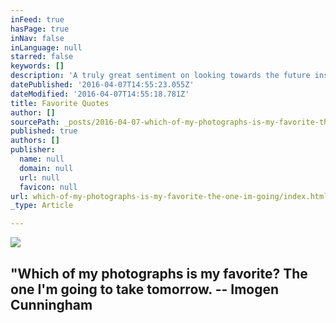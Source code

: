 ```yaml
---
inFeed: true
hasPage: true
inNav: false
inLanguage: null
starred: false
keywords: []
description: 'A truly great sentiment on looking towards the future instead of dwelling on the past. '
datePublished: '2016-04-07T14:55:23.055Z'
dateModified: '2016-04-07T14:55:18.781Z'
title: Favorite Quotes
author: []
sourcePath: _posts/2016-04-07-which-of-my-photographs-is-my-favorite-the-one-im-going.md
published: true
authors: []
publisher:
  name: null
  domain: null
  url: null
  favicon: null
url: which-of-my-photographs-is-my-favorite-the-one-im-going/index.html
_type: Article

---
```

![](https://the-grid-user-content.s3-us-west-2.amazonaws.com/90a5d665-2518-4509-8264-15e3dbeb50c9.jpg)

## "Which of my photographs is my favorite? The one I'm going to take tomorrow. -- Imogen Cunningham
